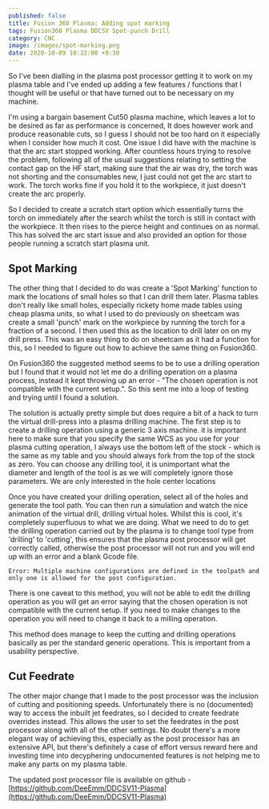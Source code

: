 ```yaml
---
published: false
title: Fusion 360 Plasma: Adding spot marking
tags: Fusion360 Plasma DDCSV Spot-punch Drill
category: CNC
image: /images/spot-marking.png
date: 2020-10-09 10:32:00 +9:30
---
```


So I've been dialling in the plasma post processor getting it to work on my plasma table and I've ended up adding a few features / functions that I thought will be useful or that have turned out to be necessary on my machine.

I'm using a bargain basement Cut50 plasma machine, which leaves a lot to be desired as far as performance is concerned, It does however work and produce reasonable cuts, so I guess I should not be too hard on it especially when I consider how much it cost. One issue I did have with the machine is that the arc start stopped working. After countless hours trying to resolve the problem, following all of the usual suggestions relating to setting the contact gap on the HF start, making sure that the air was dry, the torch was not shorting and the consumables new, I just could not get the arc start to work. The torch works fine if you hold it to the workpiece, it just doesn't create the arc properly. 

So I decided to create a scratch start option which essentially turns the torch on immediately after the search whilst the torch is still in contact with the workpiece. It then rises to the pierce height and continues on as normal. This has solved the arc start issue and also provided an option for those people running a scratch start plasma unit.

## Spot Marking

The other thing that I decided to do was create a 'Spot Marking' function to mark the locations of small holes so that I can drill them later. Plasma tables don't really like small holes, especially rickety home made tables using cheap plasma units, so what I used to do previously on sheetcam was create a small 'punch' mark on the workpiece by running the torch for a fraction of a second. I then used this as the location to drill later on on my drill press. This was an easy thing to do on sheetcam as it had a function for this, so I needed to figure out how to achieve the same thing on Fusion360.

On Fusion360 the suggested method seems to be to use a drilling operation but I found that it would not let me do a drilling operation on a plasma process, instead it kept throwing up an error - "The chosen operation is not compatible with the current setup.". So this sent me into a loop of testing and trying until I found a solution. 

The solution is actually pretty simple but does require a bit of a hack to turn the virtual drill-press into a plasma drilling machine. The first step is to create a drilling operation using a generic 3 axis machine. it is important here to make sure that you specify the same WCS as you use for your plasma cutting operation, I always use the bottom left of the stock - which is the same as my table and you should always fork from the top of the stock as zero. You can choose any drilling tool, it is unimportant what the diameter and length of the tool is as we will completely ignore those parameters. We are only interested in the hole center locations

Once you have created your drilling operation, select all of the holes and generate the tool path. You can then run a simulation and watch the nice animation of the virtual drill, drilling virtual holes. Whilst this is cool, it's completely superfluous to what we are doing. What we need to do to get the drilling operation carried out by the plasma is to change tool type from 'drilling' to 'cutting', this ensures that the plasma post processor will get correctly called, otherwise the post processor will not run and you will end up with an error and a blank Gcode file.

```Error: Multiple machine configurations are defined in the toolpath and only one is allowed for the post configuration.```

There is one caveat to this method, you will not be able to edit the drilling operation as you will get an error saying that the chosen operation is not compatible with the current setup. If you need to make changes to the operation you will need to change it back to a milling operation.

This method does manage to keep the cutting and drilling operations basically as per the standard generic operations. This is important from a usability perspective. 

## Cut Feedrate

The other major change that I made to the post processor was the inclusion of cutting and positioning speeds. Unfortunately there is no (documented) way to access the inbuilt jet feedrates, so I decided to create feedrate overrides instead. This allows the user to set the feedrates in the post processor along with all of the other settings. No doubt there's a more elegant way of achieving this, especially as the post processor has an extensive API, but there's definitely a case of effort versus reward here and investing time into decyphering undocumented features is not helping me to make any parts on my plasma table.

The updated post processor file is available on github - [https://github.com/DeeEmm/DDCSV11-Plasma](https://github.com/DeeEmm/DDCSV11-Plasma)